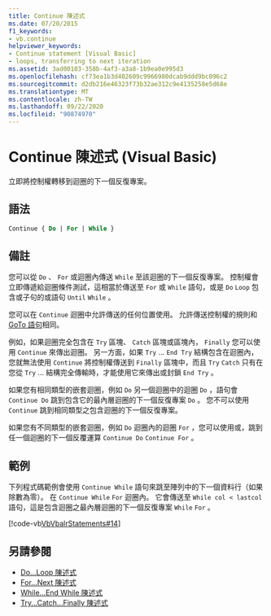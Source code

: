 ```yaml
---
title: Continue 陳述式
ms.date: 07/20/2015
f1_keywords:
- vb.continue
helpviewer_keywords:
- Continue statement [Visual Basic]
- loops, transferring to next iteration
ms.assetid: 3ad00103-358b-4af3-a3a8-1b9ea0e995d3
ms.openlocfilehash: cf73ea1b3d402609c9966980dcab9ddd9bc096c2
ms.sourcegitcommit: d2db216e46323f73b32ae312c9e4135258e5d68e
ms.translationtype: MT
ms.contentlocale: zh-TW
ms.lasthandoff: 09/22/2020
ms.locfileid: "90874970"
---
```

# <a name="continue-statement-visual-basic"></a>Continue 陳述式 (Visual Basic)

立即將控制權轉移到迴圈的下一個反復專案。  
  
## <a name="syntax"></a>語法  
  
```vb  
Continue { Do | For | While }  
```  
  
## <a name="remarks"></a>備註  

 您可以從 `Do` 、 `For` 或迴圈內傳送 `While` 至該迴圈的下一個反復專案。 控制權會立即傳遞給迴圈條件測試，這相當於傳送至 `For` 或 `While` 語句，或是 `Do` `Loop` 包含或子句的或語句 `Until` `While` 。  
  
 您可以在 `Continue` 迴圈中允許傳送的任何位置使用。 允許傳送控制權的規則和 [GoTo 語句](goto-statement.md)相同。  
  
 例如，如果迴圈完全包含在 `Try` 區塊、 `Catch` 區塊或區塊內， `Finally` 您可以使用 `Continue` 來傳出迴圈。 另一方面，如果 `Try` ... `End Try` 結構包含在迴圈內，您就無法使用 `Continue` 將控制權傳送到 `Finally` 區塊中，而且 `Try` `Catch` 只有在您從 `Try` ... 結構完全傳輸時，才能使用它來傳出或封鎖 `End Try` 。  
  
 如果您有相同類型的嵌套迴圈，例如 `Do` 另一個迴圈中的迴圈 `Do` ，語句會 `Continue Do` 跳到包含它的最內層迴圈的下一個反復專案 `Do` 。 您不可以使用 `Continue` 跳到相同類型之包含迴圈的下一個反復專案。  
  
 如果您有不同類型的嵌套迴圈，例如 `Do` 迴圈內的迴圈 `For` ，您可以使用或，跳到任一個迴圈的下一個反覆運算 `Continue Do` `Continue For` 。  
  
## <a name="example"></a>範例  

 下列程式碼範例會使用 `Continue While` 語句來跳至陣列中的下一個資料行（如果除數為零）。 在 `Continue While` `For` 迴圈內。 它會傳送至 `While col < lastcol` 語句，這是包含迴圈之最內層迴圈的下一個反復專案 `While` `For` 。  
  
 [!code-vb[VbVbalrStatements#14](~/samples/snippets/visualbasic/VS_Snippets_VBCSharp/VbVbalrStatements/VB/Class1.vb#14)]  
  
## <a name="see-also"></a>另請參閱

- [Do...Loop 陳述式](do-loop-statement.md)
- [For...Next 陳述式](for-next-statement.md)
- [While...End While 陳述式](while-end-while-statement.md)
- [Try...Catch...Finally 陳述式](try-catch-finally-statement.md)
